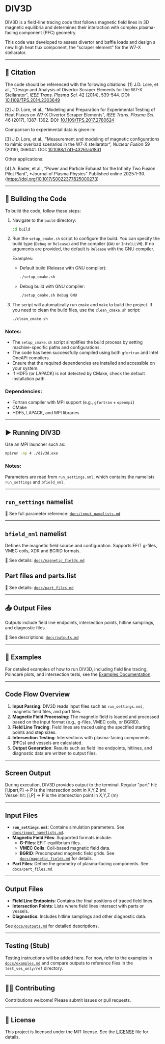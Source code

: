 # DIV3D

DIV3D is a field-line tracing code that follows magnetic field lines in 3D magnetic equilibria and determines their interaction with complex plasma-facing component (PFC) geometry.

This code was developed to assess divertor and baffle loads and design a new high heat flux component, the "scraper element" for the W7-X stellarator.

---

## 📖 Citation

The code should be referenced with the following citiations:
[1] J.D. Lore, et al., "Design and Analysis of Divertor Scraper Elements for the W7-X Stellarator", *IEEE Trans. Plasma Sci.* 42 (2014), 539-544. DOI: [10.1109/TPS.2014.2303649](https://doi.org/10.1109/TPS.2014.2303649)

[2] J.D. Lore, et al., "Modeling and Preparation for Experimental Testing of Heat Fluxes on W7-X Divertor Scraper Elements", *IEEE Trans. Plasma Sci.* 46 (2017), 1387-1392. DOI: [10.1109/TPS.2017.2780624](https://doi.org/10.1109/TPS.2017.2780624)

Comparison to experimental data is given in:

[3] J.D. Lore, et al., "Measurement and modeling of magnetic configurations to mimic overload scenarios in the W7-X stellarator", *Nuclear Fusion* 59 (2019), 066041. DOI: [10.1088/1741-4326/ab18d1](https://doi.org/10.1088/1741-4326/ab18d1)

Other applications:

[4] A. Bader, et al., "Power and Particle Exhaust for the Infinity Two Fusion Pilot Plant", *Journal of Plasma Physics" Published online 2025:1-30. (https://doi.org/10.1017/S0022377825000273)

---

## 🔧 Building the Code

To build the code, follow these steps:

1. Navigate to the `build` directory:
   ```bash
   cd build
   ```

2. Run the `setup_cmake.sh` script to configure the build. You can specify the build type (`Debug` or `Release`) and the compiler (`GNU` or `IntelLLVM`). If no arguments are provided, the default is `Release` with the GNU compiler.

   Examples:
   - Default build (Release with GNU compiler):
     ```bash
     ./setup_cmake.sh
     ```
   - Debug build with GNU compiler:
     ```bash
     ./setup_cmake.sh Debug GNU
     ```

3. The script will automatically run `cmake` and `make` to build the project. If you need to clean the build files, use the `clean_cmake.sh` script:
   ```bash
   ./clean_cmake.sh
   ```

### Notes:
- The `setup_cmake.sh` script simplifies the build process by setting machine-specific paths and configurations.
- The code has been successfully compiled using both `gfortran` and Intel OneAPI compilers.
- Ensure that the required dependencies are installed and accessible on your system.
- If HDF5 (or LAPACK) is not detected by CMake, check the default installation path.

### Dependencies:
- Fortran compiler with MPI support (e.g., `gfortran` + `openmpi`)
- CMake
- HDF5, LAPACK, and MPI libraries

---

## ▶️ Running DIV3D

Use an MPI launcher such as:

```bash
mpirun -np 4 ./div3d.exe
```

### Notes:
Parameters are read from `run_settings.nml`, which contains the namelists `run_settings` and `bfield_nml`.

---

## `run_settings` namelist

📘 See full parameter reference: [`docs/input_namelists.md`](docs/input_namelists.md)

---

## `bfield_nml` namelist

Defines the magnetic field source and configuration. Supports EFIT g-files, VMEC coils, XDR and BGRID formats.

📘 See details: [`docs/magnetic_fields.md`](docs/magnetic_fields.md)

## Part files and parts.list

📘 See details: [`docs/part_files.md`](docs/part_files.md)

---

## 📤 Output Files

Outputs include field line endpoints, intersection points, hitline samplings, and diagnostic files.

📘 See descriptions: [`docs/outputs.md`](docs/outputs.md)

---

## 📘 Examples

For detailed examples of how to run DIV3D, including field line tracing, Poincaré plots, and intersection tests, see the [Examples Documentation](docs/examples.md).

---

## Code Flow Overview

1. **Input Parsing**: DIV3D reads input files such as `run_settings.nml`, magnetic field files, and part files.
2. **Magnetic Field Processing**: The magnetic field is loaded and processed based on the input format (e.g., g-files, VMEC coils, or BGRID).
3. **Field Line Tracing**: Field lines are traced using the specified starting points and step sizes.
4. **Intersection Testing**: Intersections with plasma-facing components (PFCs) and vessels are calculated.
5. **Output Generation**: Results such as field line endpoints, hitlines, and diagnostic data are written to output files.

---

## Screen Output

During execution, DIV3D provides output to the terminal. 
Regular "part" hit: [i,ipart,P] -> P is the intersection point in X,Y,Z (m)  
Vessel hit:         [i,P]       -> P is the intersection point in X,Y,Z (m)

---

## Input Files

- **`run_settings.nml`**: Contains simulation parameters. See [`docs/input_namelists.md`](docs/input_namelists.md).
- **Magnetic Field Files**: Supported formats include:
  - **G-Files**: EFIT equilibrium files.
  - **VMEC Coils**: Coil-based magnetic field data.
  - **BGRID**: Precomputed magnetic field grids.
  See [`docs/magnetic_fields.md`](docs/magnetic_fields.md) for details.
- **Part Files**: Define the geometry of plasma-facing components. See [`docs/part_files.md`](docs/part_files.md).

---

## Output Files

- **Field Line Endpoints**: Contains the final positions of traced field lines.
- **Intersection Points**: Lists where field lines intersect with parts or vessels.
- **Diagnostics**: Includes hitline samplings and other diagnostic data.

See [`docs/outputs.md`](docs/outputs.md) for detailed descriptions.

---

## Testing (Stub)

Testing instructions will be added here. For now, refer to the examples in [`docs/examples.md`](docs/examples.md) and compare outputs to reference files in the `test_ves_only/ref` directory.

---

## 🧑‍💻 Contributing

Contributions welcome! Please submit issues or pull requests.

---

## 📄 License

This project is licensed under the MIT license. See the [LICENSE](LICENSE) file for details.
